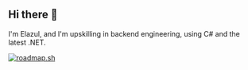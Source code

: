 ## Hi there 👋

I'm Elazul, and I'm upskilling in backend engineering, using C# and the latest .NET.


[![roadmap.sh](https://roadmap.sh/card/tall/6805efd2d7a904b5ef3ac488?variant=dark)](https://roadmap.sh)
